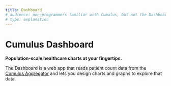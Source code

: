 ```yaml
---
title: Dashboard
# audience: non-programmers familiar with Cumulus, but not the Dashboard
# type: explanation
---
```


# Cumulus Dashboard

**Population-scale healthcare charts at your fingertips.**

The Dashboard is a web app that reads patient count data from the
[Cumulus Aggregator](https://docs.smarthealthit.org/cumulus/aggregator/)
and lets you design charts and graphs to explore that data.